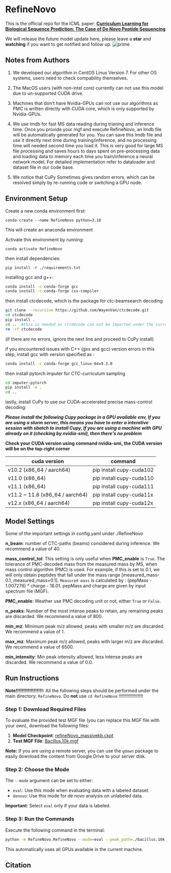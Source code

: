 # RefineNovo

This is the official repo for the ICML paper: **[Curriculum Learning for Biological Sequence Prediction: The Case of De Novo Peptide Sequencing](https://arxiv.org/pdf/2506.13485)**

We will release the future model update here, please leave a **star** and **watching** if you want to get notified and follow up.
![prime](./assets/Glancing.png)



## Notes from Authors 

1. We developed our algorithm in CentOS Linux Version 7. For other OS systems, users need to check compability themselves.

2.  The MacOS users (with non-intel core) currently can not use this model due to un-supported CUDA drive.

3.  Machines that don't have Nvidia-GPUs can not use our algorithms as PMC is written directly with CUDA core, which is only supported by Nvidia-GPUs.

4.  We use lmdb for fast MS data reading during trianing and inference time. Once you provide your mgf and execute RefineNovo, an lmdb file will be automatically generated for you. You can save this lmdb file and use it directly next time during training/inference, and no processing time will needed second time you load it. This is very good for large MS file processing and saves hours to days spent on pre-processing data and loading data to memory each time you train/inference a neural network model. For detailed implementation refer to dataloader and dataset file in our code base. 

5. We notice that CuPy Sometimes gives random errors, which can be resolved simply by re-running code or switching a GPU node.
   
## Environment Setup



Create a new conda environment first:

```
conda create --name RefineNovo python=3.10
```

This will create an anaconda environment

Activate this environment by running:

```
conda activate RefineNovo
```

then install dependencies:

```
pip install -r ./requirements.txt
```

installing gcc and g++:

```bash
conda install -c conda-forge gcc
conda install -c conda-forge cxx-compiler
```

then install ctcdecode, which is the package for ctc-beamsearch decoding

```bash
git clone --recursive https://github.com/WayenVan/ctcdecode.git
cd ctcdecode
pip install .
cd ..  #this is needed as ctcdecode can not be imported under the current directory
rm -rf ctcdecode
```

(if there are no errors, ignore the next line and proceed to CuPy install)

if you encountered issues with C++ (gxx and gcc) version errors in this step, install gcc with version specified as :  

```bash
conda install -c conda-forge gcc_linux-64=9.3.0
```

then install pytorch imputer for CTC-curriculum sampling

```bash
cd imputer-pytorch
pip install -e .
cd ..
```

lastly, install CuPy to use our CUDA-accelerated precise mass-control decoding:

**_Please install the following Cupy package in a GPU available env, If you are using a slurm server, this means you have to enter a interative session with sbatch to install Cupy, If you are using a machine with GPU already on it (checking by nvidia-smi), then there's no problem_**

**Check your CUDA version using command nvidia-smi, the CUDA version will be on the top-right corner**

| cuda version | command |
|-------|-------|
|v10.2 (x86_64 / aarch64)| pip install cupy-cuda102 |
|v11.0 (x86_64)| pip install cupy-cuda110 |
|v11.1 (x86_64)| pip install cupy-cuda111 |
|v11.2 ~ 11.8 (x86_64 / aarch64)| pip install cupy-cuda11x |
|v12.x (x86_64 / aarch64)| pip install cupy-cuda12x |




## Model Settings

Some of the important settings in config.yaml under ./RefineNovo 

**n_beam**: number of CTC-paths (beams) considered during inference. We recommend a value of 40.

**mass_control_tol**: This setting is only useful when **PMC_enable** is ```True```. The tolerance of PMC-decoded mass from the measured mass by MS, when mass control algorithm (PMC) is used. For example, if this is set to 0.1, we will only obtain peptides that fall under the mass range [measured_mass-0.1, measured_mass+0.1]. ```Measured mass``` is calculated by : (pepMass - 1.007276) * charge - 18.01. pepMass and charge are given by input spectrum file (MGF).

**PMC_enable**: Weather use PMC decoding unit or not, either ```True``` or ```False```.

**n_peaks**: Number of the most intense peaks to retain, any remaining peaks are discarded. We recommend a value of 800.

**min_mz**: Minimum peak m/z allowed, peaks with smaller m/z are discarded. We recommend a value of 1.

**max_mz**: Maximum peak m/z allowed, peaks with larger m/z are discarded. We recommend a value of 6500.

**min_intensity**: Min peak intensity allowed, less intense peaks are discarded. We recommend a value of 0.0.

## Run Instructions

**Note!!!!!!!!!!!!!!!!!!:** All the following steps should be performed under the main directory: `RefineNovo`. Do **not** use `cd RefineNovo` !!!!!!!!!!!!!!!!!!!

### Step 1: Download Required Files

To evaluate the provided test MGF file (you can replace this MGF file with your own), download the following files:

1. **Model Checkpoint**: [refineNovo_massivekb.ckpt](https://drive.google.com/file/d/1NtEIdrm1lccZRWOeO20-2c3Ekop-BhCJ/view?usp=sharing)
2. **Test MGF File**: [Bacillus.10k.mgf](https://drive.google.com/file/d/1HqfCETZLV9ZB-byU0pqNNRXbaPbTAceT/view?usp=drive_link)

**Note:** If you are using a remote server, you can use the `gdown` package to easily download the content from Google Drive to your server disk.

### Step 2: Choose the Mode

The `--mode` argument can be set to either:

- `eval`: Use this mode when evaluating data with a labeled dataset.
- `denovo`: Use this mode for de novo analysis on unlabeled data.

**Important**: Select `eval` only if your data is labeled.

### Step 3: Run the Commands

Execute the following command in the terminal:

```bash
python -m RefineNovo.RefineNovo --mode=eval --peak_path=./bacillus.10k.mgf --model=./refineNovo_massivekb.ckpt
```

This automatically uses all GPUs available in the current machine.

## Citation
